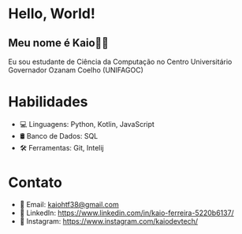 # Hello, World!
## Meu nome é Kaio👋🏽
Eu sou estudante de Ciência da Computação no Centro Universitário Governador Ozanam Coelho (UNIFAGOC)
# Habilidades
* 💻 Linguagens: Python, Kotlin, JavaScript
* 🛢️ Banco de Dados: SQL
* 🛠️ Ferramentas: Git, Intelij
# Contato
* 📧 Email: kaiohtf38@gmail.com
* 💼 LinkedIn: https://www.linkedin.com/in/kaio-ferreira-5220b6137/
* 📱 Instagram: https://www.instagram.com/kaiodevtech/


